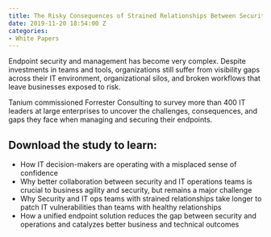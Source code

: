 ```yaml
---
title: The Risky Consequences of Strained Relationships Between Security and IT Ops
date: 2019-11-20 18:54:00 Z
categories:
- White Papers
---
```


Endpoint security and management has become very complex. Despite investments in teams and tools, organizations still suffer from visibility gaps across their IT environment, organizational silos, and broken workflows that leave businesses exposed to risk. 

Tanium commissioned Forrester Consulting to survey more than 400 IT leaders at large enterprises to uncover the challenges, consequences, and gaps they face when managing and securing their endpoints. 

## Download the study to learn: 

* How IT decision-makers are operating with a misplaced sense of confidence
* Why better collaboration between security and IT operations teams is crucial to business agility and security, but remains a major challenge
* Why Security and IT ops teams with strained relationships take longer to patch IT vulnerabilities than teams with healthy relationships
* How a unified endpoint solution reduces the gap between security and operations and catalyzes better business and technical outcomes